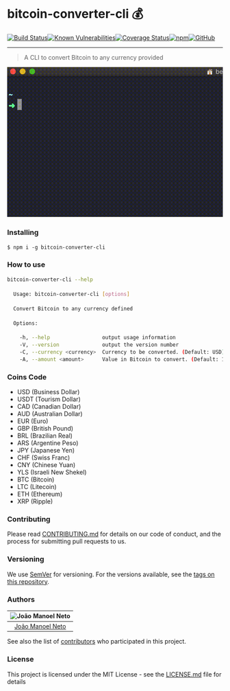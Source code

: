 # bitcoin-converter-cli  :moneybag:
[![Build Status](https://travis-ci.org/joaaomanooel/bitcoin-converter-cli.svg?branch=master)](https://travis-ci.org/joaaomanooel/bitcoin-converter-cli)[![Known Vulnerabilities](https://snyk.io/test/github//joaaomanooel/bitcoin-converter-cli/badge.svg)](https://snyk.io/test/github/joaaomanooel/bitcoin-converter-cli)[![Coverage Status](https://coveralls.io/repos/github/joaaomanooel/bitcoin-converter-cli/badge.svg?branch=master)](https://coveralls.io/github/joaaomanooel/bitcoin-converter-cli?branch=master)[![npm](https://img.shields.io/npm/v/bitcoin-converter-cli?color=%23F20505)](https://www.npmjs.com/package/bitcoin-converter-cli)[![GitHub](https://img.shields.io/github/license/joaaomanooel/bitcoin-converter-cli)](LICENSE.md)

***
> A CLI to convert Bitcoin to any currency provided

![Example CLI running](img/bitcoin-converter-cli.gif)

### Installing

```
$ npm i -g bitcoin-converter-cli
```

### How to use

```sh
bitcoin-converter-cli --help

  Usage: bitcoin-converter-cli [options]

  Convert Bitcoin to any currency defined

  Options:

    -h, --help                 output usage information
    -V, --version              output the version number
    -C, --currency <currency>  Currency to be converted. (Default: USD)
    -A, --amount <amount>      Value in Bitcoin to convert. (Default: 1)
```

### Coins Code

- USD (Business Dollar)
- USDT (Tourism Dollar)
- CAD (Canadian Dollar)
- AUD (Australian Dollar)
- EUR (Euro)
- GBP (British Pound)
- BRL (Brazilian Real)
- ARS (Argentine Peso)
- JPY (Japanese Yen)
- CHF (Swiss Franc)
- CNY (Chinese Yuan)
- YLS (Israeli New Shekel)
- BTC (Bitcoin)
- LTC (Litecoin)
- ETH (Ethereum)
- XRP (Ripple)

### Contributing

Please read [CONTRIBUTING.md](CONTRIBUTING.md) for details on our code of conduct, and the process for submitting pull requests to us.

### Versioning

We use [SemVer](http://semver.org/) for versioning. For the versions available, see the [tags on this repository](https://github.com/joaaomanooel/bitcoin-converter-cli/tags).

### Authors

| ![João Manoel Neto](https://avatars2.githubusercontent.com/u/17843076?v=3&s=150)|
|:---------------------:|
|  [João Manoel Neto](https://github.com/joaaomanooel/)   |

See also the list of [contributors](https://github.com/joaaomanooel/bitcoin-converter-cli/contributors) who participated in this project.

### License

This project is licensed under the MIT License - see the [LICENSE.md](LICENSE.md) file for details
